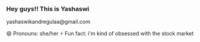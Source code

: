 ### Hey guys!! This is Yashaswi

<!--
**yashkandregulaa/yashkandregulaa** is a ✨ _special_ ✨ repository because its `README.md` (this file) appears on your GitHub profile.

Here are some ideas to get you started:

 🔭 I’m currently working on a Python project
 🌱 I’m currently learning Flutter
 👯 I’m looking to collaborate on Youtube
 💬 Ask me about any tech related stuff
 📫 How to reach me: email id --> yashaswikandregulaa@gmail.com
 😄 Pronouns: she/her
 ⚡ Fun fact: i'm kind of obsessed with the stock market


